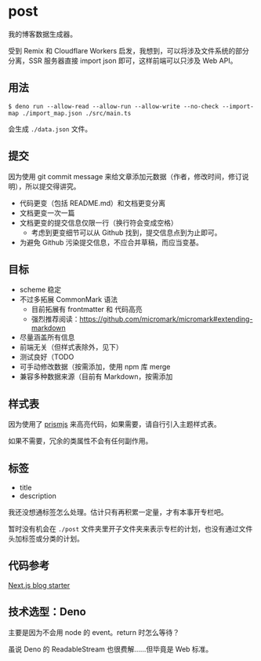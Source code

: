 # post

我的博客数据生成器。

受到 Remix 和 Cloudflare Workers 启发，我想到，可以将涉及文件系统的部分分离，SSR 服务器直接 import json
即可，这样前端可以只涉及 Web API。

## 用法

```console
$ deno run --allow-read --allow-run --allow-write --no-check --import-map ./import_map.json ./src/main.ts
```

会生成 `./data.json` 文件。

## 提交

因为使用 git commit message 来给文章添加元数据（作者，修改时间，修订说明），所以提交得讲究。

- 代码更变（包括 README.md）和文档更变分离
- 文档更变一次一篇
- 文档更变的提交信息仅限一行（换行符会变成空格）
  - 考虑到更变细节可以从 Github 找到，提交信息点到为止即可。
- 为避免 Github 污染提交信息，不应合并草稿，而应当变基。

## 目标

- scheme 稳定
- 不过多拓展 CommonMark 语法
  - 目前拓展有 frontmatter 和 代码高亮
  - 强烈推荐阅读：https://github.com/micromark/micromark#extending-markdown
- 尽量涵盖所有信息
- 前端无关（但样式表除外，见下）
- 测试良好（TODO
- 可手动修改数据（按需添加，使用 npm 库 merge
- 兼容多种数据来源（目前有 Markdown，按需添加

## 样式表

因为使用了 [prismjs](https://prismjs.com) 来高亮代码，如果需要，请自行引入主题样式表。

如果不需要，冗余的类属性不会有任何副作用。

## 标签

- title
- description

我还没想通标签怎么处理。估计只有再积累一定量，才有本事开专栏吧。

暂时没有机会在 `./post` 文件夹里开子文件夹来表示专栏的计划，也没有通过文件头加标签或分类的计划。

## 代码参考

[Next.js blog starter](https://github.com/vercel/next.js/tree/canary/examples/blog-starter)

## 技术选型：Deno

主要是因为不会用 node 的 event。return 时怎么等待？

虽说 Deno 的 ReadableStream 也很费解……但毕竟是 Web 标准。
